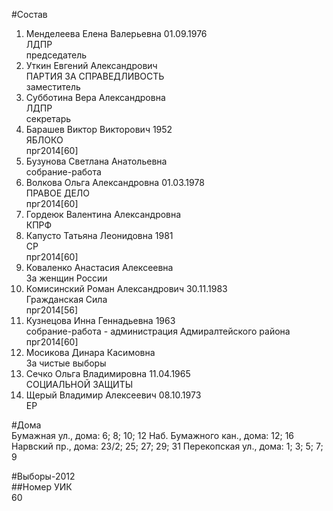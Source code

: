 #Состав  
1. Менделеева Елена Валерьевна 01.09.1976  
    ЛДПР  
    председатель  
2. Уткин Евгений Александрович  
    ПАРТИЯ ЗА СПРАВЕДЛИВОСТЬ  
    заместитель  
3. Субботина Вера Александровна  
    ЛДПР  
    секретарь  
4. Барашев Виктор Викторович 1952  
    ЯБЛОКО  
    прг2014[60]  
5. Бузунова Светлана Анатольевна  
    собрание-работа  
6. Волкова Ольга Александровна 01.03.1978  
    ПРАВОЕ ДЕЛО  
    прг2014[60]  
7. Гордеюк Валентина Александровна  
    КПРФ  
8. Капусто Татьяна Леонидовна 1981  
    СР  
    прг2014[60]  
9. Коваленко Анастасия Алексеевна  
    За женщин России  
10. Комисинский Роман Александрович 30.11.1983  
    Гражданская Сила  
    прг2014[56]  
11. Кузнецова Инна Геннадьевна 1963  
    собрание-работа - администрация Адмиралтейского района  
    прг2014[60]  
12. Мосикова Динара Касимовна  
    За чистые выборы  
13. Сечко Ольга Владимировна 11.04.1965  
    СОЦИАЛЬНОЙ ЗАЩИТЫ  
14. Щерый Владимир Алексеевич 08.10.1973  
    ЕР  
  
#Дома  
Бумажная ул., дома: 6; 8; 10; 12 Наб. Бумажного кан., дома: 12; 16 Нарвский пр., дома: 23/2; 25; 27; 29; 31 Перекопская ул., дома: 1; 3; 5; 7; 9  
  
#Выборы-2012  
##Номер УИК  
60  
